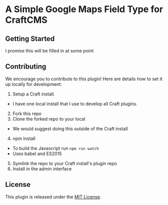 # A Simple Google Maps Field Type for CraftCMS

## Getting Started

I promise this will be filled in at some point

## Contributing

We encourage you to contribute to this plugin! Here are details how to set it up locally for development:

1. Setup a Craft install.
  * I have one local install that I use to develop all Craft plugins.
2. Fork this repo
3. Clone the forked repo to your local
  * We would suggest doing this outside of the Craft install
4. npm install
  * To build the Javascript run `npm run watch`
  * Uses babel and ES2015
5. Symlink the repo to your Craft install's plugin repo
6. Install in the admin interface

## License

This plugin is released under the [MIT License](http://www.opensource.org/licenses/MIT).
